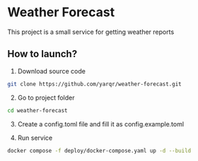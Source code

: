 # Weather Forecast

This project is a small service for getting weather reports

## How to launch?

1. Download source code

```sh
git clone https://github.com/yarqr/weather-forecast.git
```

2. Go to project folder

```sh
cd weather-forecast
```

3. Create a config.toml file and fill it as config.example.toml

4. Run service

```sh
docker compose -f deploy/docker-compose.yaml up -d --build
```
